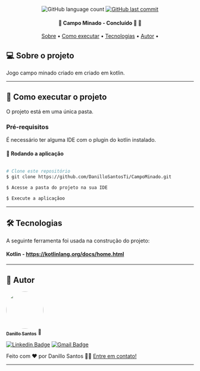 
<p align="center">
  
  <img alt="GitHub language count" src="https://img.shields.io/badge/Language-Kotlin-green">

  <a href="https://github.com/DanilloSantosTi/CampoMinado">
    <img alt="GitHub last commit" src="https://img.shields.io/badge/Last%20commit-Abril%202022-yellowgreen">
  </a>
    
</p>


<h4 align="center"> 
	🚧  Campo Minado - Concluído 🚀 🚧
</h4>

<p align="center">
 <a href="#-sobre-o-projeto">Sobre</a> •
 <a href="#-como-executar-o-projeto">Como executar</a> • 
 <a href="#-tecnologias">Tecnologias</a> • 
 <a href="#-autor">Autor</a> • 
</p>


## 💻 Sobre o projeto

Jogo campo minado criado em criado em kotlin. 

---

## 🚀 Como executar o projeto

O projeto está em uma única pasta. 

### Pré-requisitos

É necessário ter alguma IDE com o plugin do kotlin instalado. 


#### 🧭 Rodando a aplicação

```bash

# Clone este repositório
$ git clone https://github.com/DanilloSantosTi/CampoMinado.git

$ Acesse a pasta do projeto na sua IDE

$ Execute a aplicaçãoo

```
---

## 🛠 Tecnologias

A seguinte ferramenta foi usada na construção do projeto:

#### Kotlin - https://kotlinlang.org/docs/home.html

---

## 🦸 Autor

<a href="https://www.linkedin.com/in/danillo-santos-dev/">
 <img style="border-radius: 50%;" src="https://avatars.githubusercontent.com/u/49651889?v=4" width="100px;" alt=""/>
 <br />
 <sub><b>Danillo Santos</b></sub></a> <a title="Rocketseat">🚀</a>
 <br />

[![Linkedin Badge](https://img.shields.io/badge/-Danillo%20Santos-blue?style=flat-square&logo=Linkedin&logoColor=white&link=https://www.linkedin.com/in/danillo-santos-dev/)](https://www.linkedin.com/in/danillo-santos-dev/) 
[![Gmail Badge](https://img.shields.io/badge/-danillomdsti%40gmail.com-red?style=flat-square&logo=Gmail&logoColor=white&link=mailto:danillomdsti@gmail.com)](mailto:danillomdsti@gmail.com)

Feito com ❤️ por Danillo Santos 👋🏽 [Entre em contato!](https://www.linkedin.com/in/danillo-santos-dev/)

---
